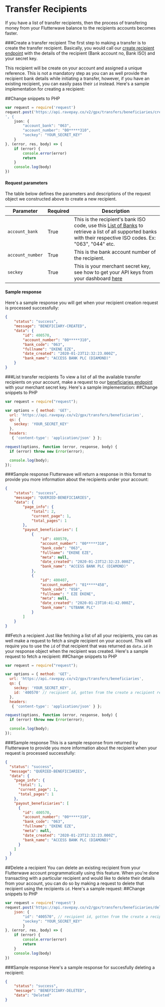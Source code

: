 # Transfer Recipients

If you have a list of transfer recipients, then the process of transfering money from your Flutterwave balance to the recipients accounts becomes faster. 

###Create a transfer recipient 
The first step to making a transfer is to create the transfer recipient. Basically, you would call our [create recipient endpoint](https://developer.flutterwave.com/reference#create-a-transfer-recipient) with the details of the recipient (Bank account no, Bank ISO) and your secret key. 

This recipient will be create on your account and assigned a unique reference. This is not a mandatory step as you can as well provide the recipient bank details while initiating a transfer, however, if you have an existing recipient, you can easily pass their `id` instead. 
Here's a sample implementation for creating a recipient:

##Change snippets to PHP
```javascript
var request = require('request')
request.post('https://api.ravepay.co/v2/gpx/transfers/beneficiaries/create
', {
    json: {
        "account_bank": "063",
        "account_number": "00*****310",
        "seckey": "YOUR_SECRET_KEY"
	}
}, (error, res, body) => {
    if (error) {
        console.error(error)
        return
    }
    console.log(body)
})
``` 
#### Request parameters
The table below defines the parameters and descriptions of the request object we constructed above to create a new recipient. 

| Parameter 	| Required 	| Description 	|
|-----------------	|----------	|---------------------------------------------------------------------------------------------------------------------------------------------------------------------------------------------------------------------------------------------------	|
| `account_bank` 	| True 	| This is the recipient's bank ISO code, use this [List of Banks](https://developer.flutterwave.com/reference#list-of-banks) to retrieve a list of all supported banks with their respective ISO codes. Ex: "063", "044" etc. 	|
| `account_number` 	| True 	| This is the bank account number of the recipient. 	|
| `seckey` 	| True 	| This is your merchant secret key, see how to get your API keys from your dashboard [here](https://developer.flutterwave.com/reference#api-keys-1) | 


#### Sample response
Here's a sample response you will get when your recipient creation request is processed successfully: 

```json
{
    "status": "success",
    "message": "BENEFICIARY-CREATED",
    "data": {
        "id": 400570,
        "account_number": "00*****310",
        "bank_code": "063",
        "fullname": "EKENE EZE",
        "date_created": "2020-01-23T12:32:23.000Z",
        "bank_name": "ACCESS BANK PLC (DIAMOND)"
    }
}
```

###List transfer recipients
To view a list of all the available transfer recipients on your account, make a request to our [beneficiaries endpoint](https://developer.flutterwave.com/reference#fetch-recipients) with your merchant secret key. Here's a sample implementation:
##Change snippets to PHP
```javascript
var request = require("request");

var options = { method: 'GET',
  url: 'https://api.ravepay.co/v2/gpx/transfers/beneficiaries',
  qs: { 
  	seckey: 'YOUR_SECRET_KEY' 
  },
  headers:
   { 'content-type': 'application/json' } };

request(options, function (error, response, body) {
  if (error) throw new Error(error);

  console.log(body);
});
```

###Sample response
Flutterwave will return a response in this format to provide you more information about the recipients under your account:

```json
{
    "status": "success",
    "message": "QUERIED-BENEFICIARIES",
    "data": {
        "page_info": {
            "total": 2,
            "current_page": 1,
            "total_pages": 1
        },
        "payout_beneficiaries": [
            {
                "id": 400570,
                "account_number": "00*****310",
                "bank_code": "063",
                "fullname": "EKENE EZE",
                "meta": null,
                "date_created": "2020-01-23T12:32:23.000Z",
                "bank_name": "ACCESS BANK PLC (DIAMOND)"
            },
            {
                "id": 400407,
                "account_number": "01*****458",
                "bank_code": "058",
                "fullname": " EZE EKENE",
                "meta": null,
                "date_created": "2020-01-23T10:41:42.000Z",
                "bank_name": "GTBANK PLC"
            }
        ]
    }
}

```
##Fetch a recipient
Just like fetching a list of all your recipients, you can as well make a request to fetch a single recipient on your account. This will require you to use the `id` of that recipient that was returned as `data.id` in your response object when the recipient was created. Here's a sample request to fetch a recipient:
##Change snippets to PHP
```javascript
var request = require("request");

var options = { method: 'GET',
  url: 'https://api.ravepay.co/v2/gpx/transfers/beneficiaries',
  qs: { 
  	seckey: 'YOUR_SECRET_KEY',
  	id: '400570' // recipient id, gotten from the create a recipient response
  },
  headers:
   { 'content-type': 'application/json' } };

request(options, function (error, response, body) {
  if (error) throw new Error(error);

  console.log(body);
});
```

###Sample response
This is a sample response from returned by Flutterwave to provide you more information about the recipient when your request is processed successfully:

```json
{
  "status": "success",
  "message": "QUERIED-BENEFICIARIES",
  "data": {
    "page_info": {
      "total": 1,
      "current_page": 1,
      "total_pages": 1
    },
    "payout_beneficiaries": [
      {
        "id": 400570,
        "account_number": "00*****310",
        "bank_code": "063",
        "fullname": "EKENE EZE",
        "meta": null,
        "date_created": "2020-01-23T12:32:23.000Z",
        "bank_name": "ACCESS BANK PLC (DIAMOND)"
      }
    ]
  }
}
```

##Delete a recipient
You can delete an existing recipient from your Flutterwave account programmatically using this feature. When you're done transacting with a particular recipient and would like to delete their details from your account, you can do so by making a request to delete that recipient using the recipients `id`. Here's a sample request:
##Change snippets to PHP
```javascript
var request = require('request')
request.post('https://api.ravepay.co/v2/gpx/transfers/beneficiaries/delete', {
    json: {
        "id": "400570", // recipient id, gotten from the create a recipient response
        "seckey": "YOUR_SECRET_KEY"
		}
}, (error, res, body) => {
    if (error) {
        console.error(error)
        return
    }
    console.log(body)
})
``` 

###Sample response
Here's a sample response for succesfully deleting a recipient:

```json
{
    "status": "success",
    "message": "BENEFICIARY-DELETED",
    "data": "Deleted"
}
```